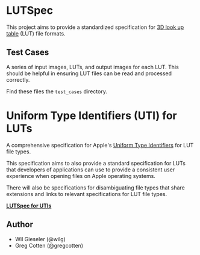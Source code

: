 # LUTSpec

This project aims to provide a standardized specification for [3D look up table](https://en.wikipedia.org/wiki/3D_lookup_table) (LUT) file formats.

## Test Cases

A series of input images, LUTs, and output images for each LUT. This should be helpful in ensuring LUT files can be read and processed correctly.

Find these files the `test_cases` directory.

# Uniform Type Identifiers (UTI) for LUTs

A comprehensive specification for Apple's [Uniform Type Identifiers](https://en.wikipedia.org/wiki/Uniform_Type_Identifier) for LUT file types.

This specification aims to also provide a standard specification for LUTs that developers of applications can use to provide a consistent user experience when opening files on Apple operating systems.

There will also be specifications for disambiguating file types that share extensions and links to relevant specifications for LUT file types.

**[LUTSpec for UTIs](LUTSPEC_UTI.md)**

## Author

- Wil Gieseler (@wilg)
- Greg Cotten (@gregcotten)
